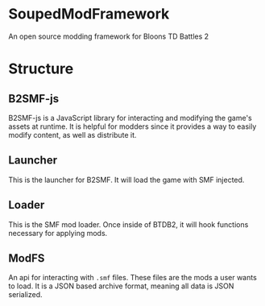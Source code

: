 # SoupedModFramework
An open source modding framework for Bloons TD Battles 2


# Structure
## B2SMF-js
B2SMF-js is a JavaScript library for interacting and modifying the game's assets at runtime. It is helpful for modders since it provides a way to easily modify content, as well as distribute it.

## Launcher
This is the launcher for B2SMF. It will load the game with SMF injected.

## Loader
This is the SMF mod loader. Once inside of BTDB2, it will hook functions necessary for applying mods.

## ModFS
An api for interacting with `.smf` files. These files are the mods a user wants to load. It is a JSON based archive format, meaning all data is JSON serialized.